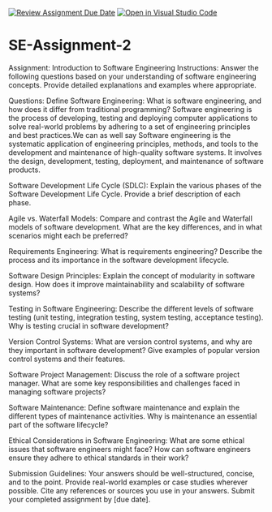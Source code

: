 [![Review Assignment Due Date](https://classroom.github.com/assets/deadline-readme-button-24ddc0f5d75046c5622901739e7c5dd533143b0c8e959d652212380cedb1ea36.svg)](https://classroom.github.com/a/-ucQIGTc)
[![Open in Visual Studio Code](https://classroom.github.com/assets/open-in-vscode-718a45dd9cf7e7f842a935f5ebbe5719a5e09af4491e668f4dbf3b35d5cca122.svg)](https://classroom.github.com/online_ide?assignment_repo_id=15215772&assignment_repo_type=AssignmentRepo)
# SE-Assignment-2
Assignment: Introduction to Software Engineering
Instructions:
Answer the following questions based on your understanding of software engineering concepts. Provide detailed explanations and examples where appropriate.

Questions:
Define Software Engineering:
What is software engineering, and how does it differ from traditional programming?
Software engineering is the process of developing, testing and deploying computer applications to solve real-world problems by adhering to a set of engineering principles and best practices.We can as well say Software engineering is the systematic application of engineering principles, methods, and tools to the development and maintenance of high-quality software systems. It involves the design, development, testing, deployment, and maintenance of software products.
 

Software Development Life Cycle (SDLC):
Explain the various phases of the Software Development Life Cycle. Provide a brief description of each phase.







Agile vs. Waterfall Models:
Compare and contrast the Agile and Waterfall models of software development. What are the key differences, and in what scenarios might each be preferred?






Requirements Engineering:
What is requirements engineering? Describe the process and its importance in the software development lifecycle.





Software Design Principles:
Explain the concept of modularity in software design. How does it improve maintainability and scalability of software systems?




Testing in Software Engineering:
Describe the different levels of software testing (unit testing, integration testing, system testing, acceptance testing). Why is testing crucial in software development?






Version Control Systems:
What are version control systems, and why are they important in software development? Give examples of popular version control systems and their features.





Software Project Management:
Discuss the role of a software project manager. What are some key responsibilities and challenges faced in managing software projects?





Software Maintenance:
Define software maintenance and explain the different types of maintenance activities. Why is maintenance an essential part of the software lifecycle?






Ethical Considerations in Software Engineering:
What are some ethical issues that software engineers might face? How can software engineers ensure they adhere to ethical standards in their work?





Submission Guidelines:
Your answers should be well-structured, concise, and to the point.
Provide real-world examples or case studies wherever possible.
Cite any references or sources you use in your answers.
Submit your completed assignment by [due date].
